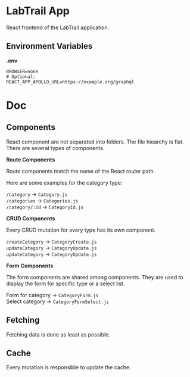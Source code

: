 # LabTrail App

React frontend of the LabTrail application.

## Environment Variables

**.env**

```
BROWSER=none
# Optional:
REACT_APP_APOLLO_URL=https://example.org/graphql
```

# Doc

## Components

React component are not separated into folders. The file hiearchy is flat. There are several types of components.

**Route Components**

Route components match the name of the React router path.

Here are some examples for the category type:

`/category` -> `Category.js`  
`/categories` -> `Categories.js`  
`/category/:id` -> `CategoryId.js`

**CRUD Components**

Every CRUD mutation for every type has its own component.

`createCategory` -> `CategoryCreate.js`  
`updateCategory` -> `CategoryUpdate.js`  
`updateCategory` -> `CategoryUpdate.js`

**Form Components**

The form components are shared among components. They are used to display the form for specific type or a select list.

Form for category -> `CategoryForm.js`  
Select category -> `CategoryFormSelect.js`

## Fetching

Fetching data is done as least as possible.

## Cache

Every mutation is responsible to update the cache. 
